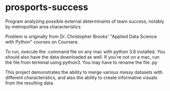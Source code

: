 # prosports-success
Program analyzing possible external determinants of team success, notably by metropolitan area characteristics

Problem is originally from Dr. Christopher Brooks' "Applied Data Science with Python" courses on Coursera.

To run, execute the .command file on any mac with python 3.8 installed. You should also have the data downloaded as well. If you're not on a mac, run the file from terminal
using python3. You may have to rename the file .py

This project demonstrates the ability to merge various messy datasets with different characteristics, and also the ability to create informative visuals from the resulting data.
